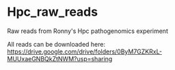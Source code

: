 # Hpc_raw_reads
Raw reads from Ronny's Hpc pathogenomics experiment

All reads can be downloaded here:
https://drive.google.com/drive/folders/0ByM7GZKRxL-MUUxaeGNBQkZtNWM?usp=sharing


